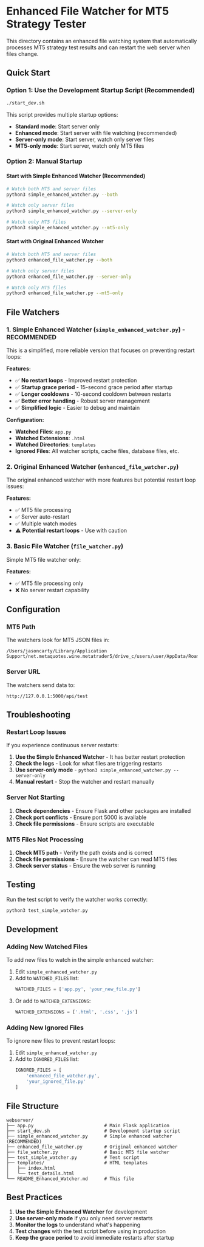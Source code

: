 # Enhanced File Watcher for MT5 Strategy Tester

This directory contains an enhanced file watching system that automatically processes MT5 strategy test results and can restart the web server when files change.

## Quick Start

### Option 1: Use the Development Startup Script (Recommended)
```bash
./start_dev.sh
```

This script provides multiple startup options:
- **Standard mode**: Start server only
- **Enhanced mode**: Start server with file watching (recommended)
- **Server-only mode**: Start server, watch only server files
- **MT5-only mode**: Start server, watch only MT5 files

### Option 2: Manual Startup

#### Start with Simple Enhanced Watcher (Recommended)
```bash
# Watch both MT5 and server files
python3 simple_enhanced_watcher.py --both

# Watch only server files
python3 simple_enhanced_watcher.py --server-only

# Watch only MT5 files
python3 simple_enhanced_watcher.py --mt5-only
```

#### Start with Original Enhanced Watcher
```bash
# Watch both MT5 and server files
python3 enhanced_file_watcher.py --both

# Watch only server files
python3 enhanced_file_watcher.py --server-only

# Watch only MT5 files
python3 enhanced_file_watcher.py --mt5-only
```

## File Watchers

### 1. Simple Enhanced Watcher (`simple_enhanced_watcher.py`) - **RECOMMENDED**

This is a simplified, more reliable version that focuses on preventing restart loops:

**Features:**
- ✅ **No restart loops** - Improved restart protection
- ✅ **Startup grace period** - 15-second grace period after startup
- ✅ **Longer cooldowns** - 10-second cooldown between restarts
- ✅ **Better error handling** - Robust server management
- ✅ **Simplified logic** - Easier to debug and maintain

**Configuration:**
- **Watched Files**: `app.py`
- **Watched Extensions**: `.html`
- **Watched Directories**: `templates`
- **Ignored Files**: All watcher scripts, cache files, database files, etc.

### 2. Original Enhanced Watcher (`enhanced_file_watcher.py`)

The original enhanced watcher with more features but potential restart loop issues:

**Features:**
- ✅ MT5 file processing
- ✅ Server auto-restart
- ✅ Multiple watch modes
- ⚠️ **Potential restart loops** - Use with caution

### 3. Basic File Watcher (`file_watcher.py`)

Simple MT5 file watcher only:

**Features:**
- ✅ MT5 file processing only
- ❌ No server restart capability

## Configuration

### MT5 Path
The watchers look for MT5 JSON files in:
```
/Users/jasoncarty/Library/Application Support/net.metaquotes.wine.metatrader5/drive_c/users/user/AppData/Roaming/MetaQuotes/Terminal/Common/Files
```

### Server URL
The watchers send data to:
```
http://127.0.0.1:5000/api/test
```

## Troubleshooting

### Restart Loop Issues

If you experience continuous server restarts:

1. **Use the Simple Enhanced Watcher** - It has better restart protection
2. **Check the logs** - Look for what files are triggering restarts
3. **Use server-only mode** - `python3 simple_enhanced_watcher.py --server-only`
4. **Manual restart** - Stop the watcher and restart manually

### Server Not Starting

1. **Check dependencies** - Ensure Flask and other packages are installed
2. **Check port conflicts** - Ensure port 5000 is available
3. **Check file permissions** - Ensure scripts are executable

### MT5 Files Not Processing

1. **Check MT5 path** - Verify the path exists and is correct
2. **Check file permissions** - Ensure the watcher can read MT5 files
3. **Check server status** - Ensure the web server is running

## Testing

Run the test script to verify the watcher works correctly:
```bash
python3 test_simple_watcher.py
```

## Development

### Adding New Watched Files

To add new files to watch in the simple enhanced watcher:

1. Edit `simple_enhanced_watcher.py`
2. Add to `WATCHED_FILES` list:
   ```python
   WATCHED_FILES = ['app.py', 'your_new_file.py']
   ```
3. Or add to `WATCHED_EXTENSIONS`:
   ```python
   WATCHED_EXTENSIONS = ['.html', '.css', '.js']
   ```

### Adding New Ignored Files

To ignore new files to prevent restart loops:

1. Edit `simple_enhanced_watcher.py`
2. Add to `IGNORED_FILES` list:
   ```python
   IGNORED_FILES = [
       'enhanced_file_watcher.py',
       'your_ignored_file.py'
   ]
   ```

## File Structure

```
webserver/
├── app.py                          # Main Flask application
├── start_dev.sh                    # Development startup script
├── simple_enhanced_watcher.py      # Simple enhanced watcher (RECOMMENDED)
├── enhanced_file_watcher.py        # Original enhanced watcher
├── file_watcher.py                 # Basic MT5 file watcher
├── test_simple_watcher.py          # Test script
├── templates/                      # HTML templates
│   ├── index.html
│   └── test_details.html
└── README_Enhanced_Watcher.md      # This file
```

## Best Practices

1. **Use the Simple Enhanced Watcher** for development
2. **Use server-only mode** if you only need server restarts
3. **Monitor the logs** to understand what's happening
4. **Test changes** with the test script before using in production
5. **Keep the grace period** to avoid immediate restarts after startup
